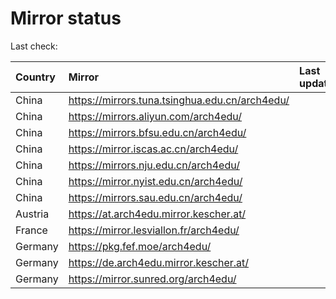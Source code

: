 <script src="./time.js"></script>
# Mirror status
Last check: <script type="text/javascript">localize(1698095699.6036515);</script>

|Country|Mirror|Last update|
|:------|:-----|:----------|
|China|https://mirrors.tuna.tsinghua.edu.cn/arch4edu/|<script type="text/javascript">localize(1698086042);</script>|
|China|https://mirrors.aliyun.com/arch4edu/|<script type="text/javascript">localize(1698042777);</script>|
|China|https://mirrors.bfsu.edu.cn/arch4edu/|<script type="text/javascript">localize(1698086042);</script>|
|China|https://mirror.iscas.ac.cn/arch4edu/|<script type="text/javascript">localize(1698042777);</script>|
|China|https://mirrors.nju.edu.cn/arch4edu/|<script type="text/javascript">localize(1697999384);</script>|
|China|https://mirror.nyist.edu.cn/arch4edu/|<script type="text/javascript">localize(1698042777);</script>|
|China|https://mirrors.sau.edu.cn/arch4edu/|<script type="text/javascript">localize(1698086042);</script>|
|Austria|https://at.arch4edu.mirror.kescher.at/|<script type="text/javascript">localize(1698086042);</script>|
|France|https://mirror.lesviallon.fr/arch4edu/|<script type="text/javascript">localize(1698042777);</script>|
|Germany|https://pkg.fef.moe/arch4edu/|<script type="text/javascript">localize(1698086042);</script>|
|Germany|https://de.arch4edu.mirror.kescher.at/|<script type="text/javascript">localize(1698086042);</script>|
|Germany|https://mirror.sunred.org/arch4edu/|<script type="text/javascript">localize(1698086042);</script>|

<script src="./tablefilter/tablefilter.js"></script>
<script src="./table.js"></script>